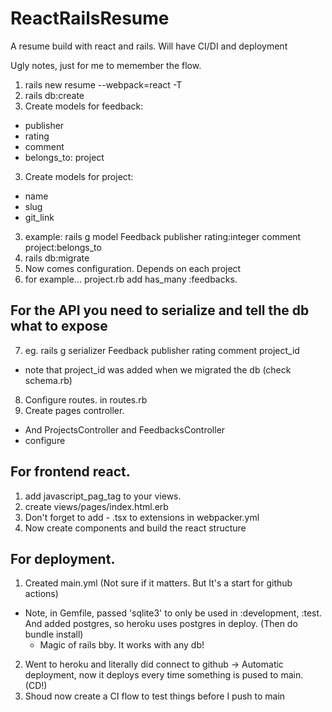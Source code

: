 # ReactRailsResume
 A resume build with react and rails. Will have CI/DI and deployment

Ugly notes, just for me to memember the flow.
1. rails new resume --webpack=react -T
2. rails db:create
3. Create models for feedback:
  - publisher
  - rating
  - comment
  - belongs_to: project
3. Create models for project:
  - name
  - slug
  - git_link
3. example: rails g model Feedback publisher rating:integer comment project:belongs_to
4. rails db:migrate
5. Now comes configuration. Depends on each project
6. for example... project.rb add has_many :feedbacks.

## For the API you need to serialize and tell the db what to expose
7. eg. rails g serializer Feedback publisher rating comment project_id
  - note that project_id was added when we migrated the db (check schema.rb)

8. Configure routes. in routes.rb
9. Create pages controller.
  - And ProjectsController and FeedbacksController 
  - configure

## For frontend react.
1. add javascript_pag_tag to your views.
2. create views/pages/index.html.erb
3. Don't forget to add - .tsx to extensions in webpacker.yml
4. Now create components and build the react structure


## For deployment.
1. Created main.yml (Not sure if it matters. But It's a start for github actions)
  - Note, in Gemfile, passed 'sqlite3' to only be used in :development, :test. And added postgres, so heroku uses postgres in deploy. (Then do bundle install)
    - Magic of rails bby. It works with any db!
2. Went to heroku and literally did connect to github -> Automatic deployment, now it deploys every time something is pused to main. (CD!)
3. Shoud now create a CI flow to test things before I push to main

